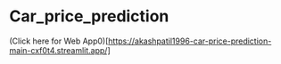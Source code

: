 # Car_price_prediction
(Click here for Web App0)[https://akashpatil1996-car-price-prediction-main-cxf0t4.streamlit.app/]
